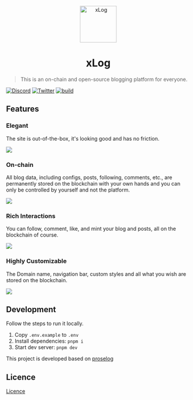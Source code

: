 <p align="center">
<img src="https://raw.githubusercontent.com/Crossbell-Box/xLog/main/public/logo.svg" alt="xLog" width="100">
</p>
<h1 align="center">xLog</h1>

> This is an on-chain and open-source blogging platform for everyone.

[![Discord](https://img.shields.io/badge/chat-Discord-5865F2.svg?logo=discord&style=flat-square)](https://discord.gg/ZzFdEkVP) [![Twitter](https://img.shields.io/twitter/follow/_xLog?color=1d9bf0&logo=twitter&style=flat-square)](https://twitter.com/_xLog) [![build](https://img.shields.io/github/workflow/status/Crossbell-Box/xLog/Build%20&%20Deploy?logo=github&style=flat-square)](https://github.com/Crossbell-Box/xLog/actions/workflows/docker-build-push.yml)

## Features

### Elegant

 The site is out-of-the-box, it's looking good and has no friction.

![](https://raw.githubusercontent.com/Crossbell-Box/xLog/main/public/screenshot1.png)

### On-chain

All blog data, including configs, posts, following, comments, etc., are permanently stored on the blockchain with your own hands and you can only be controlled by yourself and not the platform.

![](https://raw.githubusercontent.com/Crossbell-Box/xLog/main/public/screenshot4.png)

### Rich Interactions

You can follow, comment, like, and mint your blog and posts, all on the blockchain of course.

![](https://raw.githubusercontent.com/Crossbell-Box/xLog/main/public/screenshot2.png)

### Highly Customizable

The Domain name, navigation bar, custom styles and all what you wish are stored on the blockchain. 

![](https://raw.githubusercontent.com/Crossbell-Box/xLog/main/public/screenshot3.png)

## Development

Follow the steps to run it locally.

1. Copy `.env.example` to `.env`
2. Install dependencies: `pnpm i`
3. Start dev server: `pnpm dev`

This project is developed based on [proselog](https://github.com/proselog/proselog)

## Licence
[Licence](https://github.com/Crossbell-Box/xLog/blob/dev/LICENSE)
